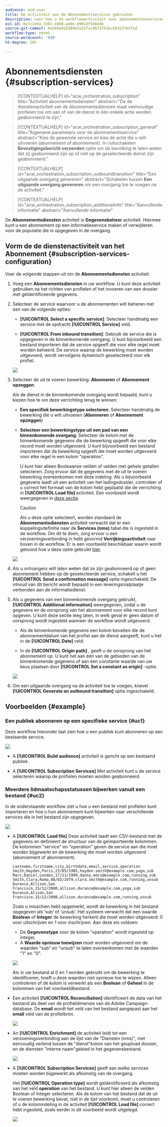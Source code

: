```yaml
---
audience: end-user
title: De activiteit van de Abonnementsservices gebruiken
description: Leer hoe u de workflowactiviteit voor abonnementenservices gebruikt
exl-id: 0e7c2e9a-3301-4988-ae0e-d901df5b84db
source-git-commit: 0e5b5e916309b2a337ac86f3741bcb83237b3fad
workflow-type: tm+mt
source-wordcount: '930'
ht-degree: 16%

---
```


# Abonnementsdiensten {#subscription-services}

>[!CONTEXTUALHELP]
>id="acw_orchestration_subscription"
>title="Activiteit abonnementsdiensten"
>abstract="De de dienstenactiviteit van de Abonnementsdiensten staat veelvoudige profielen toe om aan of van de dienst in één enkele actie worden geabonneerd te zijn."

>[!CONTEXTUALHELP]
>id="acw_orchestration_subscription_general"
>title="Algemene parameters voor de abonnementsservice"
>abstract="Kies de gewenste service en kies de actie die u wilt uitvoeren (abonnement of abonnement). In-/uitschakelen **Bevestigingsbericht verzenden** optie om de bevolking te laten weten dat zij geabonneerd zijn op of niet op de geselecteerde dienst zijn geabonneerd."

>[!CONTEXTUALHELP]
>id="acw_orchestration_subscription_outboundtransition"
>title="Een uitgaande overgang genereren"
>abstract="Schakelen tussen **Een uitgaande overgang genereren** om een overgang toe te voegen na de activiteit."

>[!CONTEXTUALHELP]
>id="acw_orchestration_subscription_additionalinfo"
>title="Aanvullende informatie"
>abstract="Aanvullende informatie"

De **Abonnementsdiensten** activiteit is **Gegevensbeheer** activiteit. Hiermee kunt u een abonnement op een informatieservice maken of verwijderen voor de populatie die is opgegeven in de overgang.

## Vorm de de dienstenactiviteit van het Abonnement {#subscription-services-configuration}

Voer de volgende stappen uit om de **Abonnementsdiensten** activiteit:

1. Voeg een **Abonnementsdiensten** in uw workflow. U kunt deze activiteit gebruiken na het richten van profielen of het invoeren van een dossier met geïdentificeerde gegevens.

1. Selecteer de service waarvoor u de abonnementen wilt beheren met een van de volgende opties:

   * **[!UICONTROL Select a specific service]**: Selecteer handmatig een service met de opdracht **[!UICONTROL Service]** veld.

   * **[!UICONTROL From inbound transition]**: Gebruik de service die is opgegeven in de binnenkomende overgang. U kunt bijvoorbeeld een bestand importeren dat de service opgeeft die voor elke regel moet worden beheerd. De service waarop de bewerking moet worden uitgevoerd, wordt vervolgens dynamisch geselecteerd voor elk profiel.

   ![](../assets/workflow-subscription-service.png)

1. Selecteer de uit te voeren bewerking: **Abonneren** of **Abonnement opzeggen**.

   Als de dienst in de binnenkomende overgang wordt bepaald, kunt u kiezen hoe te om deze verrichting terug te winnen:

   * **Een specifiek bewerkingstype selecteren**: Selecteer handmatig de bewerking die u wilt uitvoeren (**Abonneren** of **Abonnement opzeggen**)

   * **Selecteer een bewerkingstype uit een pad van een binnenkomende overgang**: Selecteer de kolom met de binnenkomende gegevens die de bewerking opgeeft die voor elke record moet worden uitgevoerd. U kunt bijvoorbeeld een bestand importeren dat de bewerking opgeeft die moet worden uitgevoerd voor elke regel in een kolom &quot;operation&quot;.

     U kunt hier alleen Booleaanse velden of velden met gehele getallen selecteren. Zorg ervoor dat de gegevens met de uit te voeren bewerking overeenkomen met deze indeling. Als u bijvoorbeeld gegevens laadt uit een activiteit van het ladingsdossier, controleer of u correct het formaat van de kolom hebt geplaatst die de verrichting in **[!UICONTROL Load file]** activiteit. Een voorbeeld wordt weergegeven in [deze sectie](#uc2).

     >[!CAUTION]
     >
     >Als u deze optie selecteert, worden standaard de **Abonnementsdiensten** activiteit verwacht dat er een koppelingsdefinitie naar de **Services (nms)** tabel die is ingesteld in de workflow. Om dit te doen, zorg ervoor u een verzoeningsverbinding in hebt gevormd **Verrijkingsactiviteit** naar boven in de workflow. Er is een voorbeeld beschikbaar waarin wordt getoond hoe u deze optie gebruikt [hier](#uc2).

   ![](../assets/workflow-subscription-service-inbound.png)

1. Als u ontvangers wilt laten weten dat ze zijn geabonneerd op of geen abonnement hebben op de geselecteerde service, schakelt u het **[!UICONTROL Send a confirmation message]** optie ingeschakeld. De inhoud van dit bericht wordt bepaald in een leveringsmalplaatje verbonden aan de informatiedienst.

1. Als u gegevens van een binnenkomende overgang gebruikt, **[!UICONTROL Additional information]** weergegeven, zodat u de gegevens en de oorsprong van het abonnement voor elke record kunt opgeven. U kunt deze sectie leeg laten, in welk geval er geen datum of oorsprong wordt ingesteld wanneer de workflow wordt uitgevoerd.

   * Als de binnenkomende gegevens een kolom bevatten die de abonnementdatum van het profiel aan de dienst aangeeft, kunt u het in de **[!UICONTROL Date]** veld.

   * In de **[!UICONTROL Origin path]** , geeft u de oorsprong van het abonnement op. U kunt het aan één van de gebieden van de binnenkomende gegevens of aan een constante waarde van uw keus plaatsen door **[!UICONTROL Set a constant as origin]** -optie.

   ![](../assets/workflow-subscription-service-additional.png)

1. Om een uitgaande overgang na de activiteit toe te voegen, knevel **[!UICONTROL Generate an outbound transition]** optie ingeschakeld.

## Voorbeelden {#example}

### Een publiek abonneren op een specifieke service {#uc1}

Deze workflow hieronder laat zien hoe u een publiek kunt abonneren op een bestaande service.

![](../assets/workflow-subscription-service-uc1.png)

* A **[!UICONTROL Build audience]** activiteit is gericht op een bestaand publiek .

* A **[!UICONTROL Subscription Services]** Met activiteit kunt u de service selecteren waarop de profielen moeten worden geabonneerd.

### Meerdere lidmaatschapsstatussen bijwerken vanuit een bestand {#uc2}

In de onderstaande workflow ziet u hoe u een bestand met profielen kunt importeren en hoe u hun abonnement kunt bijwerken naar verschillende services die in het bestand zijn opgegeven.

![](../assets/workflow-subscription-service-uc2.png)

* A **[!UICONTROL Load file]** Deze activiteit laadt een CSV-bestand met de gegevens en definieert de structuur van de geïmporteerde kolommen. De kolommen &quot;service&quot; en &quot;operation&quot; geven de service aan die moet worden bijgewerkt en de bewerking die moet worden uitgevoerd (abonnement of abonnement).

  ```
  Lastname,firstname,city,birthdate,email,service,operation
  Smith,Hayden,Paris,23/05/1985,hayden.smith@example.com,yoga,sub
  Mars,Daniel,London,17/11/1999,danny.mars@example.com,running,sub
  Smith,Clara,Roma,08/02/1979,clara.smith@example.com,running,unsub
  Durance,Allison,San Francisco,15/12/2000,allison.durance@example.com,yoga,sub
  Durance,Alison,San Francisco,15/12/2000,allison.durance@example.com,running,unsub
  ```

  Zoals u misschien hebt opgemerkt, wordt de bewerking in het bestand opgegeven als ‘sub’ of ‘unsub’. Het systeem verwacht dat een waarde **Boolean** of **Integer** de bewerking herkent die moet worden uitgevoerd: 0 voor uitschrijven en 1 voor inschrijven. Aan deze eis voldoen:
   * De **Gegevenstype** voor de kolom &quot;operation&quot; wordt ingesteld op integer.
   * A **Waarde opnieuw toewijzen** moet worden uitgevoerd om de waarden &quot;sub&quot; en &quot;unsub&quot; te laten overeenkomen met de waarden &quot;1&quot; en &quot;0&quot;.

  ![](../assets/workflow-subscription-service-uc2-mapping.png)

  Als in uw bestand al 0 en 1 worden gebruikt om de bewerking te identificeren, hoeft u deze waarden niet opnieuw toe te wijzen. Alleen controleren of de kolom is verwerkt als een **Boolean** of **Geheel** in de kolommen van het voorbeeldbestand.

* Een activiteit **[!UICONTROL Reconciliation]** identificeert de data van het bestand als deel van de profieldimensie van de Adobe Campaign-database. De **email** wordt het veld van het bestand aangepast aan het **email** veld van de profielbron.

  ![](../assets/workflow-subscription-service-uc2-reconciliation.png)

* An **[!UICONTROL Enrichment]** de activiteit leidt tot een verzoeningsverbinding aan de lijst van de &quot;Diensten (nms)&quot;, met eenvoudig verbind tussen de &quot;dienst&quot;kolom van het geupload dossier, en de diensten &quot;interne naam&quot;gebied in het gegevensbestand.

  ![](../assets/workflow-subscription-service-uc2-enrichment.png)

* A **[!UICONTROL Subscription Services]** geeft aan welke services moeten worden bijgewerkt als afkomstig van de overgang.

  Het **[!UICONTROL Operation type]** wordt geïdentificeerd als afkomstig van het veld **operation** van het bestand. U kunt hier alleen de velden Boolean of Integer selecteren. Als de kolom van het bestand dat de uit te voeren bewerking bevat, niet in de lijst voorkomt, moet u controleren of u de kolomindeling in de activiteit **[!UICONTROL Load file]** correct hebt ingesteld, zoals eerder in dit voorbeeld wordt uitgelegd.

  ![](../assets/workflow-subscription-service-uc2-subscription.png)
